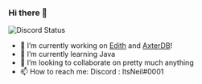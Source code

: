 ### Hi there 👋

![Discord Status](https://discord.c99.nl/widget/theme-1/702385226407608341.png)

- 🔭 I’m currently working on [Edith](https://github.com/NeilDevelopment/Edith) and [AxterDB](https://github.com/AxterDB)!
- 🌱 I’m currently learning Java
- 👯 I’m looking to collaborate on pretty much anything
- 📫 How to reach me: Discord : ItsNeil#0001

